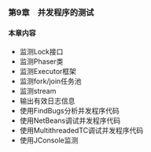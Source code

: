 ### 第9章　并发程序的测试

#### 本章内容

+ 监测Lock接口
+ 监测Phaser类
+ 监测Executor框架
+ 监测fork/join任务池
+ 监测stream
+ 输出有效日志信息
+ 使用FindBugs分析并发程序代码
+ 使用NetBeans调试并发程序代码
+ 使用MultithreadedTC调试并发程序代码
+ 使用JConsole监测

